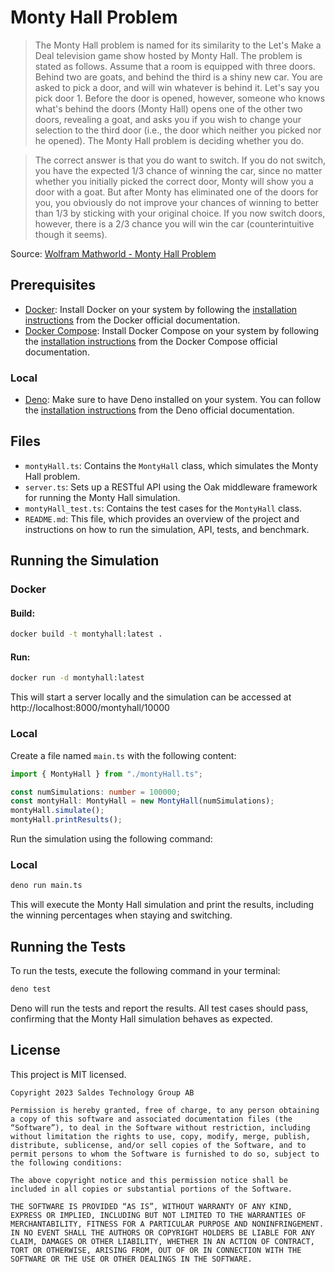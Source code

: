 # Monty Hall Problem

> The Monty Hall problem is named for its similarity to the Let's Make a Deal television game show hosted by Monty Hall. The problem is stated as follows. Assume that a room is equipped with three doors. Behind two are goats, and behind the third is a shiny new car. You are asked to pick a door, and will win whatever is behind it. Let's say you pick door 1. Before the door is opened, however, someone who knows what's behind the doors (Monty Hall) opens one of the other two doors, revealing a goat, and asks you if you wish to change your selection to the third door (i.e., the door which neither you picked nor he opened). The Monty Hall problem is deciding whether you do.

> The correct answer is that you do want to switch. If you do not switch, you have the expected 1/3 chance of winning the car, since no matter whether you initially picked the correct door, Monty will show you a door with a goat. But after Monty has eliminated one of the doors for you, you obviously do not improve your chances of winning to better than 1/3 by sticking with your original choice. If you now switch doors, however, there is a 2/3 chance you will win the car (counterintuitive though it seems).

Source: [Wolfram Mathworld - Monty Hall Problem](https://mathworld.wolfram.com/MontyHallProblem.html)

## Prerequisites

- [Docker](https://www.docker.com/): Install Docker on your system by following the [installation instructions](https://docs.docker.com/get-docker/) from the Docker official documentation.
- [Docker Compose](https://docs.docker.com/compose/): Install Docker Compose on your system by following the [installation instructions](https://docs.docker.com/compose/install/) from the Docker Compose official documentation.

### Local

- [Deno](https://deno.land/): Make sure to have Deno installed on your system. You can follow the [installation instructions](https://deno.land/manual/getting_started/installation) from the Deno official documentation.

## Files

- `montyHall.ts`: Contains the `MontyHall` class, which simulates the Monty Hall problem.
- `server.ts`: Sets up a RESTful API using the Oak middleware framework for running the Monty Hall simulation.
- `montyHall_test.ts`: Contains the test cases for the `MontyHall` class.
- `README.md`: This file, which provides an overview of the project and instructions on how to run the simulation, API, tests, and benchmark.

## Running the Simulation

### Docker

#### Build:

```sh
docker build -t montyhall:latest .
```

#### Run:

```sh
docker run -d montyhall:latest
```

This will start a server locally and the simulation can be accessed at http://localhost:8000/montyhall/10000

### Local

Create a file named `main.ts` with the following content:

```ts
import { MontyHall } from "./montyHall.ts";

const numSimulations: number = 100000;
const montyHall: MontyHall = new MontyHall(numSimulations);
montyHall.simulate();
montyHall.printResults();
```

Run the simulation using the following command:

### Local

```sh
deno run main.ts
```

This will execute the Monty Hall simulation and print the results, including the winning percentages when staying and switching.

## Running the Tests

To run the tests, execute the following command in your terminal:

```sh
deno test
```

Deno will run the tests and report the results. All test cases should pass, confirming that the Monty Hall simulation behaves as expected.

## License

This project is MIT licensed.

```
Copyright 2023 Saldes Technology Group AB

Permission is hereby granted, free of charge, to any person obtaining a copy of this software and associated documentation files (the “Software”), to deal in the Software without restriction, including without limitation the rights to use, copy, modify, merge, publish, distribute, sublicense, and/or sell copies of the Software, and to permit persons to whom the Software is furnished to do so, subject to the following conditions:

The above copyright notice and this permission notice shall be included in all copies or substantial portions of the Software.

THE SOFTWARE IS PROVIDED “AS IS”, WITHOUT WARRANTY OF ANY KIND, EXPRESS OR IMPLIED, INCLUDING BUT NOT LIMITED TO THE WARRANTIES OF MERCHANTABILITY, FITNESS FOR A PARTICULAR PURPOSE AND NONINFRINGEMENT. IN NO EVENT SHALL THE AUTHORS OR COPYRIGHT HOLDERS BE LIABLE FOR ANY CLAIM, DAMAGES OR OTHER LIABILITY, WHETHER IN AN ACTION OF CONTRACT, TORT OR OTHERWISE, ARISING FROM, OUT OF OR IN CONNECTION WITH THE SOFTWARE OR THE USE OR OTHER DEALINGS IN THE SOFTWARE.
```
